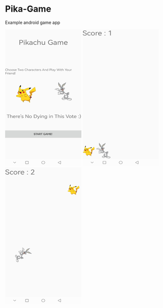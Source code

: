 # Pika-Game
Example android game app

<img src="https://raw.githubusercontent.com/0xmessier/Pika-Game/main/img/Screenshot_20230531_230908_ik.dev.testgame_edit_237443425660123.jpg" width="250" height="450">
<img src="https://raw.githubusercontent.com/0xmessier/Pika-Game/main/img/Screenshot_20230531_230915_ik.dev.testgame_edit_237433247126270.jpg" width="250" height="450">
<img src="https://raw.githubusercontent.com/0xmessier/Pika-Game/main/img/Screenshot_20230531_230922_ik.dev.testgame_edit_237396638343463.jpg" width="250" height="450">
